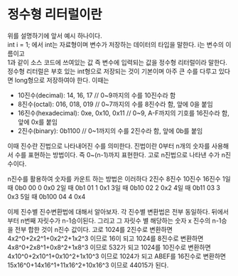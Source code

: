 # 정수형 리터럴이란

위를 설명하기에 앞서 예시 하나이다. <br>
int i = 1; 에서 int는 자료형이며 변수가 저장하는 데이터의 타입을 말한다. i는 변수의 이름이고 <br>
1과 같이 소스 코드에 쓰여있는 값 즉 변수에 입력되는 값을 정수형 리터럴이라 말한다. <br>
정수형 리터럴은 부호 있는 int형으로 저장되는 것이 기본이며 아주 큰 수를 다루고 있다면 long형으로 
저장하여야 한다. 이때는 

- 10진수(decimal): 14, 16, 17 // 0~9까지의 수를 10진수라 함
- 8진수(octal): 016, 018, 019 // 0~7까지의 수를 8진수라 함, 앞에 0을 붙임
- 16진수(hexadecimal): 0xe, 0x10, 0x11 // 0~9, A-F까지의 기호를 16진수라 함, 앞에 0x를 붙임
- 2진수(binary): 0b1100 // 0~1까지의 수를 2진수라 함, 앞에 0b를 붙임

이때 진수란 진법으로 나타내어진 수를 의미한다.
진법이란 0부터 n개의 숫자를 사용해서 수를 표현하는 방법이다. 즉 0~(n-1)까지 표현한다.
고로 n진법으로 나타낸 수가 n진수이다.

n진수를 활용하여 숫자를 카운트 하는 방법은 이러하다
       2진수     8진수     10진수     16진수
1일 때 0b0       00        0          0x0
2일 때 0b1       01        1          0x1
3일 때 0b10      02        2          0x2
4일 때 0b11      03        3          0x3
5일 때 0b100     04        4          0x4

이제 진수별 진수변환법에 대해서 알아보자. 각 진수별 변환법은 전부 동일하다.
뒤에서부터 n번째 자릿수가 n-1승이된다. 그리고 그 자릿수 별 해당하는 숫자 x 진수의 n-1승을 전부 합한
것이 n진수 값이다.
고로 1024를 2진수로 변환하면 4x2^0+2x2^1+0x2^2+1x2^3 이므로 16이 되고
1024를 8진수로 변환하면 4x8^0+2x8^1+0x8^2+1x8^3 이므로 532가 되고 
1024를 10진수로 변환하면 4x10^0+2x10^1+0x10^2+1x10^3 이므로 1024가 되고
ABEF를 16진수로 변환하면 15x16^0+14x16^1+11x16^2+10x16^3 이므로 44015가 된다.
